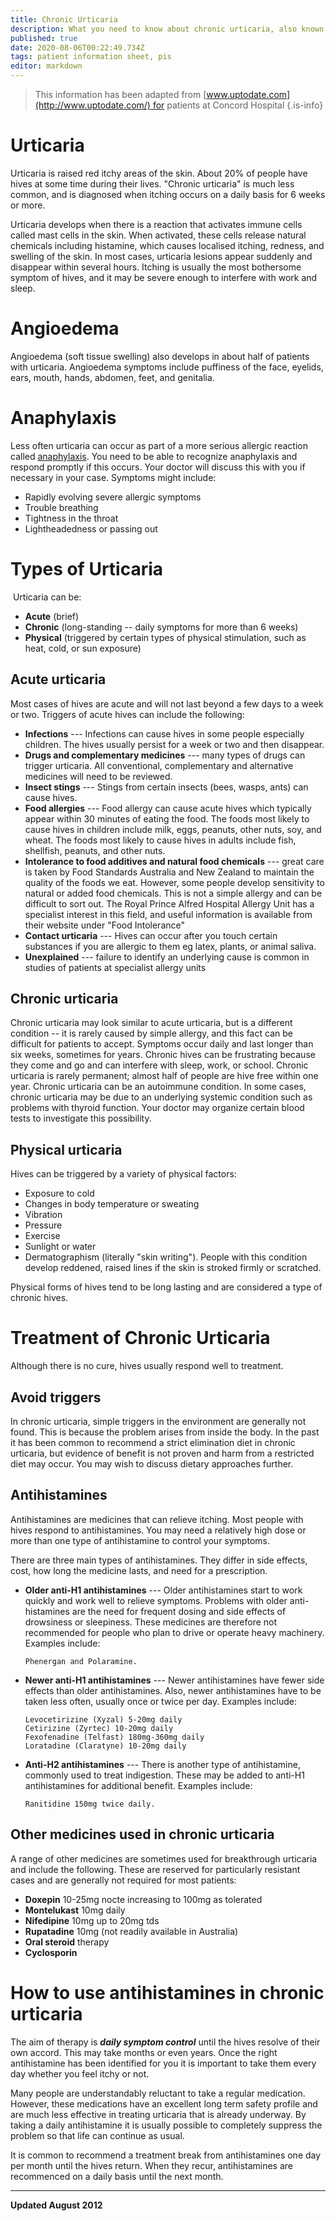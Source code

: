 ```yaml
---
title: Chronic Urticaria
description: What you need to know about chronic urticaria, also known as chronic hives
published: true
date: 2020-08-06T00:22:49.734Z
tags: patient information sheet, pis
editor: markdown
---
```


> This information has been adapted from [www.uptodate.com](http://www.uptodate.com/) for patients at Concord Hospital
{.is-info}

# Urticaria

Urticaria is raised red itchy areas of the skin. About 20% of people have hives at some time during their lives. "Chronic urticaria" is much less common, and is diagnosed when itching occurs on a daily basis for 6 weeks or more.

Urticaria develops when there is a reaction that activates immune cells called mast cells in the skin. When activated, these cells release natural chemicals including histamine, which causes localised itching, redness, and swelling of the skin. In most cases, urticaria lesions appear suddenly and disappear within several hours. Itching is usually the most bothersome symptom of hives, and it may be severe enough to interfere with work and sleep.

# Angioedema 

Angioedema (soft tissue swelling) also develops in about half of patients with urticaria. Angioedema symptoms include puffiness of the face, eyelids, ears, mouth, hands, abdomen, feet, and genitalia.

# Anaphylaxis

Less often urticaria can occur as part of a more serious allergic reaction called [anaphylaxis](/patient-info/anaphylaxis). You need to be able to recognize anaphylaxis and respond promptly if this occurs. Your doctor will discuss this with you if necessary in your case. Symptoms might include:

-   Rapidly evolving severe allergic symptoms
-   Trouble breathing
-   Tightness in the throat
-   Lightheadedness or passing out

# Types of Urticaria

 Urticaria can be:

-   **Acute** (brief)
-   **Chronic** (long-standing -- daily symptoms for more than 6 weeks)
-   **Physical** (triggered by certain types of physical stimulation, such as heat, cold, or sun exposure)

## Acute urticaria 

Most cases of hives are acute and will not last beyond a few days to a week or two. Triggers of acute hives can include the following:

-   **Infections** --- Infections can cause hives in some people especially children. The hives usually persist for a week or two and then disappear.
-   **Drugs and complementary medicines** --- many types of drugs can trigger urticaria. All conventional, complementary and alternative medicines will need to be reviewed.
-   **Insect stings** --- Stings from certain insects (bees, wasps, ants) can cause hives.
-   **Food allergies** --- Food allergy can cause acute hives which typically appear within 30 minutes of eating the food. The foods most likely to cause hives in children include milk, eggs, peanuts, other nuts, soy, and wheat. The foods most likely to cause hives in adults include fish, shellfish, peanuts, and other nuts.
-   **Intolerance to food additives and natural food chemicals** --- great care is taken by Food Standards Australia and New Zealand to maintain the quality of the foods we eat. However, some people develop sensitivity to natural or added food chemicals. This is not a simple allergy and can be difficult to sort out. The Royal Prince Alfred Hospital Allergy Unit has a specialist interest in this field, and useful information is available from their website under "Food Intolerance"
-   **Contact urticaria** --- Hives can occur after you touch certain substances if you are allergic to them eg latex, plants, or animal saliva.
-   **Unexplained** --- failure to identify an underlying cause is common in studies of patients at specialist allergy units

## Chronic urticaria 

Chronic urticaria may look similar to acute urticaria, but is a different condition -- it is rarely caused by simple allergy, and this fact can be difficult for patients to accept. Symptoms occur daily and last longer than six weeks, sometimes for years. Chronic hives can be frustrating because they come and go and can interfere with sleep, work, or school. Chronic urticaria is rarely permanent; almost half of people are hive free within one year. Chronic urticaria can be an autoimmune condition. In some cases, chronic urticaria may be due to an underlying systemic condition such as problems with thyroid function. Your doctor may organize certain blood tests to investigate this possibility.

## Physical urticaria 

Hives can be triggered by a variety of physical factors:

-   Exposure to cold
-   Changes in body temperature or sweating
-   Vibration
-   Pressure
-   Exercise
-   Sunlight or water
-   Dermatographism (literally "skin writing"). People with this condition develop reddened, raised lines if the skin is stroked firmly or scratched.

Physical forms of hives tend to be long lasting and are considered a type of chronic hives.

# Treatment of Chronic Urticaria
Although there is no cure, hives usually respond well to treatment.

## Avoid triggers 

In chronic urticaria, simple triggers in the environment are generally not found. This is because the problem arises from inside the body. In the past it has been common to recommend a strict elimination diet in chronic urticaria, but evidence of benefit is not proven and harm from a restricted diet may occur. You may wish to discuss dietary approaches further.

## Antihistamines 

Antihistamines are medicines that can relieve itching. Most people with hives respond to antihistamines. You may need a relatively high dose or more than one type of antihistamine to control your symptoms.

There are three main types of antihistamines. They differ in side effects, cost, how long the medicine lasts, and need for a prescription.

-   **Older anti-H1 antihistamines** --- Older antihistamines start to work quickly and work well to relieve symptoms. Problems with older anti-histamines are the need for frequent dosing and side effects of drowsiness or sleepiness. These medicines are therefore not recommended for people who plan to drive or operate heavy machinery. Examples include: 

		Phenergan and Polaramine.

-   **Newer anti-H1 antihistamines** --- Newer antihistamines have fewer side effects than older antihistamines. Also, newer antihistamines have to be taken less often, usually once or twice per day. Examples include:

		Levocetirizine (Xyzal) 5-20mg daily
		Cetirizine (Zyrtec) 10-20mg daily
		Fexofenadine (Telfast) 180mg-360mg daily
		Loratadine (Claratyne) 10-20mg daily

-   **Anti-H2 antihistamines** --- There is another type of antihistamine, commonly used to treat indigestion. These may be added to anti-H1 antihistamines for additional benefit. Examples include: 

		Ranitidine 150mg twice daily.

## Other medicines used in chronic urticaria

A range of other medicines are sometimes used for breakthrough urticaria and include the following. These are reserved for particularly resistant cases and are generally not required for most patients:

-   **Doxepin** 10-25mg nocte increasing to 100mg as tolerated
-   **Montelukast** 10mg daily
-   **Nifedipine** 10mg up to 20mg tds
-   **Rupatadine** 10mg (not readily available in Australia)
-   **Oral steroid** therapy
-   **Cyclosporin**

# How to use antihistamines in chronic urticaria

The aim of therapy is ***daily symptom control*** until the hives resolve of their own accord. This may take months or even years. Once the right antihistamine has been identified for you it is important to take them every day whether you feel itchy or not. 

Many people are understandably reluctant to take a regular medication. However, these medications have an excellent long term safety profile and are much less effective in treating urticaria that is already underway. By taking a daily antihistamine it is usually possible to completely suppress the problem so that life can continue as usual. 

It is common to recommend a treatment break from antihistamines one day per month until the hives return. When they recur, antihistamines are recommenced on a daily basis until the next month.

---
**Updated August 2012**